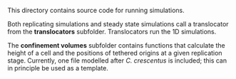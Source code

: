 This directory contains source code for running simulations.

Both replicating simulations and steady state simulations call a translocator from the **translocators** subfolder. Translocators run the 1D simulations.

The **confinement volumes** subfolder contains functions that calculate the height of a cell and the positions of tethered origins at a given replication stage. Currently, one file modelled after *C. crescentus* is included; this can in principle be used as a template.

